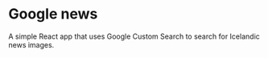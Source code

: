 # Google news

A simple React app that uses Google Custom Search to search for Icelandic news images.